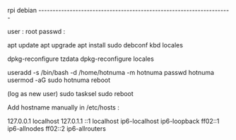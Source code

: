 
rpi debian --------------------------------------------------------------------

user : root
passwd : <empty>

apt update
apt upgrade
apt install sudo debconf kbd locales

dpkg-reconfigure tzdata
dpkg-reconfigure locales

useradd -s /bin/bash -d /home/hotnuma -m hotnuma
passwd hotnuma
usermod -aG sudo hotnuma
reboot

(log as new user)
sudo tasksel
sudo reboot

Add hostname manually in /etc/hosts :

127.0.0.1	localhost
127.0.1.1	<hostname>
::1	localhost ip6-localhost ip6-loopback
ff02::1	ip6-allnodes
ff02::2	ip6-allrouters


